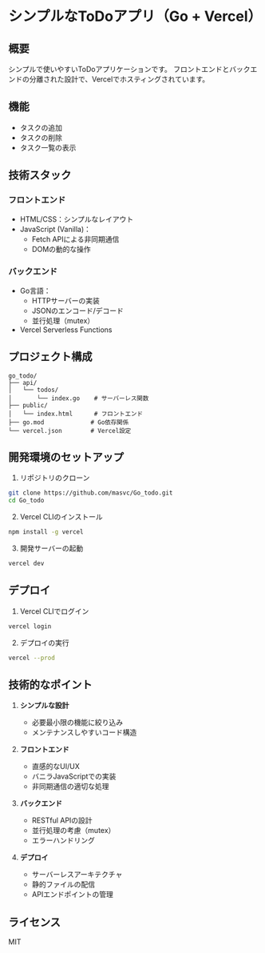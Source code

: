 # シンプルなToDoアプリ（Go + Vercel）

## 概要
シンプルで使いやすいToDoアプリケーションです。
フロントエンドとバックエンドの分離された設計で、Vercelでホスティングされています。

## 機能
- タスクの追加
- タスクの削除
- タスク一覧の表示

## 技術スタック
### フロントエンド
- HTML/CSS：シンプルなレイアウト
- JavaScript (Vanilla)：
  - Fetch APIによる非同期通信
  - DOMの動的な操作

### バックエンド
- Go言語：
  - HTTPサーバーの実装
  - JSONのエンコード/デコード
  - 並行処理（mutex）
- Vercel Serverless Functions

## プロジェクト構成
```
go_todo/
├── api/
│   └── todos/
│       └── index.go    # サーバーレス関数
├── public/
│   └── index.html      # フロントエンド
├── go.mod             # Go依存関係
└── vercel.json        # Vercel設定
```

## 開発環境のセットアップ
1. リポジトリのクローン
```bash
git clone https://github.com/masvc/Go_todo.git
cd Go_todo
```

2. Vercel CLIのインストール
```bash
npm install -g vercel
```

3. 開発サーバーの起動
```bash
vercel dev
```

## デプロイ
1. Vercel CLIでログイン
```bash
vercel login
```

2. デプロイの実行
```bash
vercel --prod
```

## 技術的なポイント
1. **シンプルな設計**
   - 必要最小限の機能に絞り込み
   - メンテナンスしやすいコード構造

2. **フロントエンド**
   - 直感的なUI/UX
   - バニラJavaScriptでの実装
   - 非同期通信の適切な処理

3. **バックエンド**
   - RESTful APIの設計
   - 並行処理の考慮（mutex）
   - エラーハンドリング

4. **デプロイ**
   - サーバーレスアーキテクチャ
   - 静的ファイルの配信
   - APIエンドポイントの管理

## ライセンス
MIT
